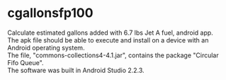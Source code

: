 # cgallonsfp100
Calculate estimated gallons added with 6.7 lbs Jet A fuel, android app.  
The apk file should be able to execute and install on a device with an Android operating system.  
The file, "commons-collections4-4.1.jar", contains the package "Circular Fifo Queue".  
The software was built in Android Studio 2.2.3.
